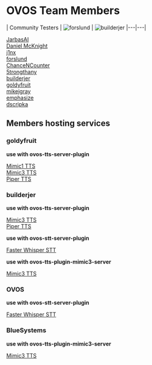# OVOS Team Members

| Community Testers           | ![forslund](https://avatars.githubusercontent.com/u/804543?v=4) | ![builderjer](https://avatars.githubusercontent.com/u/34875857?s=400&u=d83283dadcfeafe485976ed40d1e0646cc1f8c42&v=4)
|---|---|

[JarbasAI](https://github.com/JarbasAl)  
[Daniel McKnight](https://github.com/NeonDaniel)  
[j1nx](https://github.com/j1nx)  
[forslund](https://github.com/forslund)  
[ChanceNCounter](https://github.com/ChanceNCounter)  
[5trongthany](https://github.com/5trongthany)  
[builderjer](https://github.com/builderjer)  
[goldyfruit](https://github.com/goldyfruit)  
[mikejgray](https://github.com/mikejgray)  
[emphasize](https://github.com/emphasize)  
[dscripka](https://github.com/dscripka)

## Members hosting services

### goldyfruit

**use with ovos-tts-server-plugin**

[Mimic1 TTS](https://tts.smartgic.io/mimic/status)  
[Mimic3 TTS](https://tts.smartgic.io/mimic3/status)  
[Piper TTS](https://tts.smartgic.io/piper/status)  

### builderjer

**use with ovos-tts-server-plugin**

[Mimic3 TTS](https://mimic3.ziggyai.online/status)  
[Piper TTS](https://pipertts.ziggyai.conline/status)

**use with ovos-stt-server-plugin**

[Faster Whisper STT](https://fasterwhisper.ziggyai.online/status)

**use with ovos-tts-plugin-mimic3-server**

[Mimic3 TTS](https://mimic3sample.ziggyai.online/api/healthcheck)

### OVOS

**use with ovos-stt-server-plugin**

[Faster Whisper STT](https://stt.openvoiceos.org/status)

### BlueSystems

**use with ovos-tts-plugin-mimic3-server**

[Mimic3 TTS](http://mycroft.blue-systems.com:59125/api/healthcheck)
